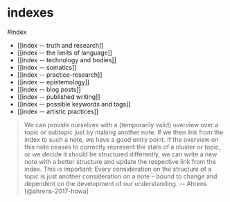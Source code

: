 # indexes

#index 

- [[index -- truth and research]]
- [[index -- the limits of language]]
- [[index -- technology and bodies]]
- [[index -- somatics]]
- [[index -- practice-research]]
- [[index -- epistemology]]
- [[index -- blog posts]]
- [[index -- published writing]]
- [[index -- possible keywords and tags]]
- [[index -- artistic practices]]

>We can provide ourselves with a (temporarily valid) overview over a topic or subtopic just by making another note. If we then link from the index to such a note, we have a good entry point. If the overview on this note ceases to correctly represent the state of a cluster or topic, or we decide it should be structured differently, we can write a new note with a better structure and update the respective link from the index. This is important: Every consideration on the structure of a topic is just another consideration on a note – bound to change and dependent on the development of our understanding. -- Ahrens [@ahrens-2017-howa]


